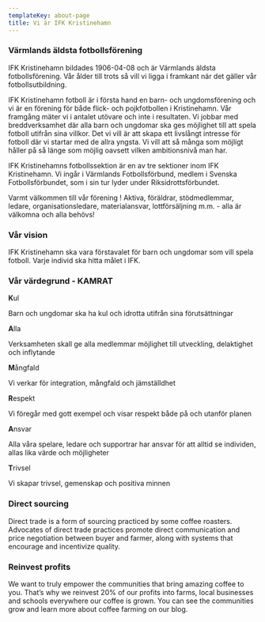 ```yaml
---
templateKey: about-page
title: Vi är IFK Kristinehamn
---
```

### Värmlands äldsta fotbollsförening

IFK Kristinehamn bildades 1906-04-08 och är Värmlands äldsta fotbollsförening. Vår ålder till trots så vill vi ligga i framkant när det gäller vår fotbollsutbildning.

IFK Kristinehamn fotboll är i första hand en barn- och ungdomsförening och vi är en förening för både flick- och pojkfotbollen i Kristinehamn. Vår framgång mäter vi i antalet utövare och inte i resultaten. Vi jobbar med breddverksamhet där alla barn och ungdomar ska ges möjlighet till att spela fotboll utifrån sina villkor. Det vi vill är att skapa ett livslångt intresse för fotboll där vi startar med de allra yngsta.  Vi vill att så många som möjligt håller på så länge som möjlig oavsett vilken ambitionsnivå man har.

IFK Kristinehamns fotbollssektion är en av tre sektioner inom IFK Kristinehamn. Vi ingår i Värmlands Fotbollsförbund, medlem i Svenska Fotbollsförbundet, som i sin tur lyder under Riksidrottsförbundet.

Varmt välkommen till vår förening ! Aktiva, föräldrar, stödmedlemmar, ledare, organisationsledare, materialansvar, lottförsäljning m.m. - alla är välkomna och alla behövs!

### Vår vision

IFK Kristinehamn ska vara förstavalet för barn och ungdomar som vill spela fotboll. Varje individ ska hitta målet i IFK.

### Vår värdegrund - KAMRAT

**K**ul

Barn och ungdomar ska ha kul och idrotta utifrån sina förutsättningar

**A**lla

Verksamheten skall ge alla medlemmar möjlighet till utveckling, delaktighet och inflytande

**M**ångfald

Vi verkar för integration, mångfald och jämställdhet

**R**espekt

Vi föregår med gott exempel och visar respekt både på och utanför planen

**A**nsvar

Alla våra spelare, ledare och supportrar har ansvar för att alltid se individen, allas lika värde och möjligheter

**T**rivsel

Vi skapar trivsel, gemenskap och positiva minnen

### Direct sourcing

Direct trade is a form of sourcing practiced by some coffee roasters. Advocates of direct trade practices promote direct communication and price negotiation between buyer and farmer, along with systems that encourage and incentivize quality.

### Reinvest profits

We want to truly empower the communities that bring amazing coffee to you. That’s why we reinvest 20% of our profits into farms, local businesses and schools everywhere our coffee is grown. You can see the communities grow and learn more about coffee farming on our blog.
